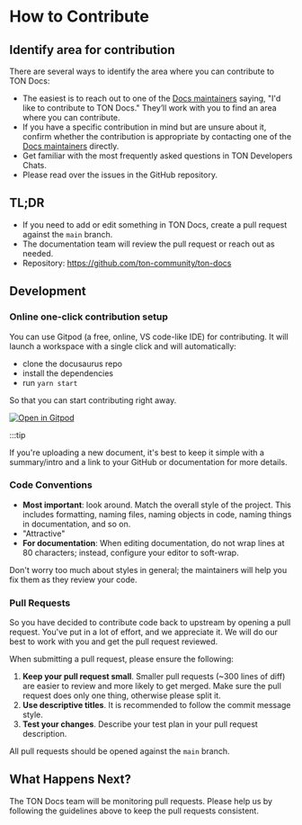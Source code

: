 # How to Contribute

## Identify area for contribution

There are several ways to identify the area where you can contribute to TON Docs:

- The easiest is to reach out to one of the [Docs maintainers](/contribute/maintainers)
  saying, "I'd like to contribute to TON Docs." They’ll work with you to find an area where you can contribute.
- If you have a specific contribution in mind but are unsure about it, confirm whether
  the contribution is appropriate by contacting one of the [Docs maintainers](/contribute/maintainers) directly.
- Get familiar with the most frequently asked questions in TON Developers Chats.
- Please read over the issues in the GitHub repository.

## TL;DR

- If you need to add or edit something in TON Docs, create a pull request 
  against the `main` branch.
- The documentation team will review the pull request or reach out as needed.
- Repository: https://github.com/ton-community/ton-docs

## Development

### Online one-click contribution setup

You can use Gitpod (a free, online, VS code-like IDE) for contributing. It will launch a workspace with a single click and will automatically:

* clone the docusaurus repo
* install the dependencies
* run `yarn start`

So that you can start contributing right away.

[![Open in Gitpod](https://gitpod.io/button/open-in-gitpod.svg)](https://gitpod.io/#https://github.com/ton-community/ton-docs)

:::tip

If you're uploading a new document, it's best to keep it simple with a summary/intro and a link to your GitHub or documentation for more details.

### Code Conventions

- **Most important**: look around. Match the overall style of the project. This includes formatting, naming files, naming objects in code, naming things in documentation, and so on.
- "Attractive"
- **For documentation**: When editing documentation, do not wrap lines at 80 characters; instead, configure your editor to soft-wrap.

Don't worry too much about styles in general; the maintainers will help you fix them as they review your code.



### Pull Requests

So you have decided to contribute code back to upstream by opening a pull request. You've put in a lot of effort, and we appreciate it. We will do our best to work with you and get the pull request reviewed. 

When submitting a pull request, please ensure the following:

1. **Keep your pull request small**. Smaller pull requests (~300 lines of diff) are easier to review and more likely to get merged. Make sure the pull request does only one thing, otherwise please split it.
2. **Use descriptive titles**. It is recommended to follow the commit message style.
3. **Test your changes**. Describe your test plan in your pull request description.

All pull requests should be opened against the `main` branch.

## What Happens Next?

The TON Docs team will be monitoring pull requests. Please help us by following the guidelines above to keep the pull requests consistent.
